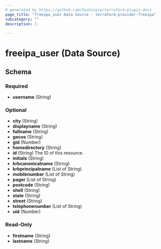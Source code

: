 ```yaml
---
# generated by https://github.com/hashicorp/terraform-plugin-docs
page_title: "freeipa_user Data Source - terraform-provider-freeipa"
subcategory: ""
description: |-
  
---
```


# freeipa_user (Data Source)





<!-- schema generated by tfplugindocs -->
## Schema

### Required

- **username** (String)

### Optional

- **city** (String)
- **displayname** (String)
- **fullname** (String)
- **gecos** (String)
- **gid** (Number)
- **homedirectory** (String)
- **id** (String) The ID of this resource.
- **initials** (String)
- **krbcanonicalname** (String)
- **krbprincipalname** (List of String)
- **mobilenumber** (List of String)
- **pager** (List of String)
- **postcode** (String)
- **shell** (String)
- **state** (String)
- **street** (String)
- **telephonenumber** (List of String)
- **uid** (Number)

### Read-Only

- **firstname** (String)
- **lastname** (String)


